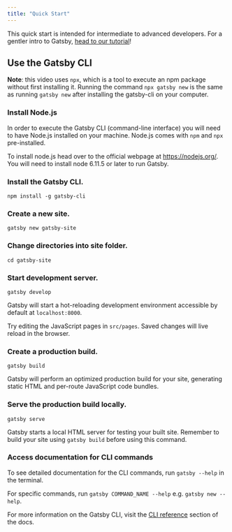 ```yaml
---
title: "Quick Start"
---
```


This quick start is intended for intermediate to advanced developers. For a gentler intro to Gatsby, [head to our tutorial](/tutorial/)!

## Use the Gatsby CLI

<EggheadEmbed
  lessonLink="https://egghead.io/lessons/gatsby-quick-start-with-gatsby-create-develop-and-build-gatsby-sites-from-the-command-line"
  lessonTitle="Quick Start with Gatsby: Create, Develop, and Build Gatsby Sites From the Command Line"
/>

**Note**: this video uses `npx`, which is a tool to execute an npm package without first installing it. Running the command `npx gatsby new` is the same as running `gatsby new` after installing the gatsby-cli on your computer.

### Install Node.js

In order to execute the Gatsby CLI (command-line interface) you will need to have Node.js installed on your machine. Node.js comes with `npm` and `npx` pre-installed. 

To install node.js head over to the official webpage at https://nodejs.org/. You will need to install node 6.11.5 or later to run Gatsby.

### Install the Gatsby CLI.

```shell
npm install -g gatsby-cli
```

### Create a new site.

```shell
gatsby new gatsby-site
```

### Change directories into site folder.

```shell
cd gatsby-site
```

### Start development server.

```shell
gatsby develop
```

Gatsby will start a hot-reloading development environment accessible by default at `localhost:8000`.

Try editing the JavaScript pages in `src/pages`. Saved changes will live reload in the browser.

### Create a production build.

```shell
gatsby build
```

Gatsby will perform an optimized production build for your site, generating static HTML and per-route JavaScript code bundles.

### Serve the production build locally.

```shell
gatsby serve
```

Gatsby starts a local HTML server for testing your built site. Remember to build your site using `gatsby build` before using this command.

### Access documentation for CLI commands

To see detailed documentation for the CLI commands, run `gatsby --help` in the terminal.

For specific commands, run `gatsby COMMAND_NAME --help` e.g. `gatsby new --help`.

For more information on the Gatsby CLI, visit the [CLI reference](/docs/gatsby-cli/) section of the docs.
